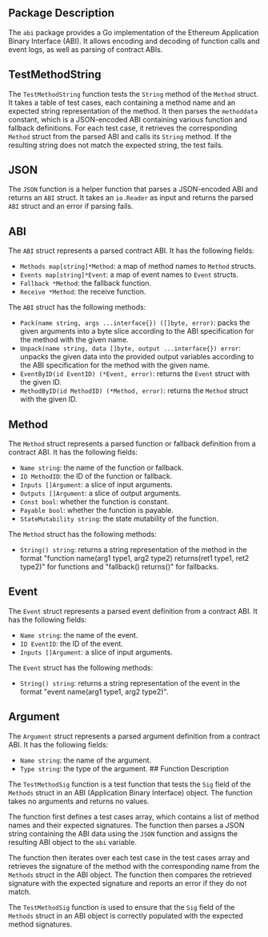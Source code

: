 ## Package Description

The `abi` package provides a Go implementation of the Ethereum Application Binary Interface (ABI). It allows encoding and decoding of function calls and event logs, as well as parsing of contract ABIs.

## TestMethodString

The `TestMethodString` function tests the `String` method of the `Method` struct. It takes a table of test cases, each containing a method name and an expected string representation of the method. It then parses the `methoddata` constant, which is a JSON-encoded ABI containing various function and fallback definitions. For each test case, it retrieves the corresponding `Method` struct from the parsed ABI and calls its `String` method. If the resulting string does not match the expected string, the test fails.

## JSON

The `JSON` function is a helper function that parses a JSON-encoded ABI and returns an `ABI` struct. It takes an `io.Reader` as input and returns the parsed `ABI` struct and an error if parsing fails.

## ABI

The `ABI` struct represents a parsed contract ABI. It has the following fields:

- `Methods map[string]*Method`: a map of method names to `Method` structs.
- `Events map[string]*Event`: a map of event names to `Event` structs.
- `Fallback *Method`: the fallback function.
- `Receive *Method`: the receive function.

The `ABI` struct has the following methods:

- `Pack(name string, args ...interface{}) ([]byte, error)`: packs the given arguments into a byte slice according to the ABI specification for the method with the given name.
- `Unpack(name string, data []byte, output ...interface{}) error`: unpacks the given data into the provided output variables according to the ABI specification for the method with the given name.
- `EventByID(id EventID) (*Event, error)`: returns the `Event` struct with the given ID.
- `MethodByID(id MethodID) (*Method, error)`: returns the `Method` struct with the given ID.

## Method

The `Method` struct represents a parsed function or fallback definition from a contract ABI. It has the following fields:

- `Name string`: the name of the function or fallback.
- `ID MethodID`: the ID of the function or fallback.
- `Inputs []Argument`: a slice of input arguments.
- `Outputs []Argument`: a slice of output arguments.
- `Const bool`: whether the function is constant.
- `Payable bool`: whether the function is payable.
- `StateMutability string`: the state mutability of the function.

The `Method` struct has the following methods:

- `String() string`: returns a string representation of the method in the format "function name(arg1 type1, arg2 type2) returns(ret1 type1, ret2 type2)" for functions and "fallback() returns()" for fallbacks.

## Event

The `Event` struct represents a parsed event definition from a contract ABI. It has the following fields:

- `Name string`: the name of the event.
- `ID EventID`: the ID of the event.
- `Inputs []Argument`: a slice of input arguments.

The `Event` struct has the following methods:

- `String() string`: returns a string representation of the event in the format "event name(arg1 type1, arg2 type2)". 

## Argument

The `Argument` struct represents a parsed argument definition from a contract ABI. It has the following fields:

- `Name string`: the name of the argument.
- `Type string`: the type of the argument. ## Function Description

The `TestMethodSig` function is a test function that tests the `Sig` field of the `Methods` struct in an ABI (Application Binary Interface) object. The function takes no arguments and returns no values.

The function first defines a test cases array, which contains a list of method names and their expected signatures. The function then parses a JSON string containing the ABI data using the `JSON` function and assigns the resulting ABI object to the `abi` variable.

The function then iterates over each test case in the test cases array and retrieves the signature of the method with the corresponding name from the `Methods` struct in the ABI object. The function then compares the retrieved signature with the expected signature and reports an error if they do not match.

The `TestMethodSig` function is used to ensure that the `Sig` field of the `Methods` struct in an ABI object is correctly populated with the expected method signatures.